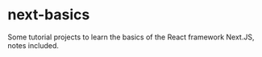 # next-basics
Some tutorial projects to learn the basics of the React framework Next.JS, notes included.

